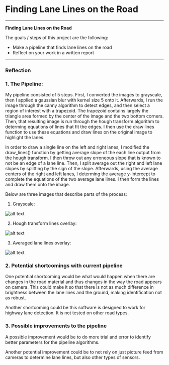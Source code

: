 # **Finding Lane Lines on the Road** 
---

**Finding Lane Lines on the Road**

The goals / steps of this project are the following:
* Make a pipeline that finds lane lines on the road
* Reflect on your work in a written report


[//]: # (Image References)

[image1]: ./examples/grayscale.jpg "Grayscale"
[image2]: ./examples/line-segments-example.jpg "hough transform lines overlay"
[image3]: ./examples/laneLines_thirdPass.jpg "averaged lane lines"
---

### Reflection

### 1. The Pipeline:

My pipeline consisted of 5 steps. First, I converted the images to grayscale, then I applied a gaussian blur with kernel size 5 onto it. Afterwards, I run the image through the canny algorithm to detect edges, and then select a region of interest with a trapezoid. The trapezoid contains largely the triangle area formed by the center of the image and the two bottom corners. Then, that resulting image is run through the hough transform algorithm to determing equations of lines that fit the edges. I then use the draw lines function to use these equations and draw lines on the original image to highlight the lanes. 

In order to draw a single line on the left and right lanes, I modified the draw_lines() function by getting average slope of the each line output from the hough transform. I then throw out any erroneous slope that is known to not be an edge of a lane line. Then, I split average out the right and left lane slopes by splitting by the sign of the slope. Afterwards, using the average centers of the right and left lanes, I determing the average y-intercept to complete the equations of the two average lane lines. I then form the lines and draw them onto the image. 

Below are three images that describe parts of the process:
1. Grayscale:

![alt text][image1]

2. Hough transform lines overlay:

![alt text][image2]

3. Averaged lane lines overlay:

![alt text][image3]


### 2. Potential shortcomings with current pipeline


One potential shortcoming would be what would happen when there are changes in the road material and thus changes in the way the road appears on camera. This could make it so that there is not as much difference in brightness between the lane lines and the ground, making identification not as robust. 

Another shortcoming could be this software is designed to work for highway lane detection. It is not tested on other road types. 


### 3. Possible improvements to the pipeline

A possible improvement would be to do more trial and error to identify better parameters for the pipeline algorithms.

Another potential improvement could be to not rely on just picture feed from cameras to determine lane lines, but also other types of sensors.

